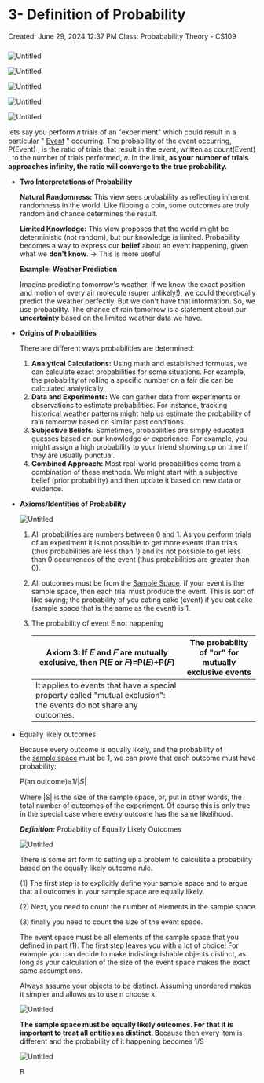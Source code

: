 # 3- Definition of Probability

Created: June 29, 2024 12:37 PM
Class: Probabability Theory - CS109

### 

![Untitled](3-%20Definition%20of%20Probability%2028597290c45f49709a5b70012c61eb4e/Untitled.png)

![Untitled](3-%20Definition%20of%20Probability%2028597290c45f49709a5b70012c61eb4e/Untitled%201.png)

![Untitled](3-%20Definition%20of%20Probability%2028597290c45f49709a5b70012c61eb4e/Untitled%202.png)

![Untitled](3-%20Definition%20of%20Probability%2028597290c45f49709a5b70012c61eb4e/Untitled%203.png)

![Untitled](3-%20Definition%20of%20Probability%2028597290c45f49709a5b70012c61eb4e/Untitled%204.png)

lets say you perform 𝑛 trials of an "experiment" which could result in a particular " [Event](https://chrispiech.github.io/probabilityForComputerScientists/en/part1/probability/#events) " occurring. The probability of the event occurring, P(Event) , is the ratio of trials that result in the event, written as count(Event) , to the number of trials performed, 𝑛. In the limit, **as your number of trials approaches infinity, the ratio will converge to the true probability.**

- **Two Interpretations of Probability**
    
    **Natural Randomness:** This view sees probability as reflecting inherent randomness in the world. Like flipping a coin, some outcomes are truly random and chance determines the result.
    
    **Limited Knowledge:** This view proposes that the world might be deterministic (not random), but our knowledge is limited. Probability becomes a way to express our **belief** about an event happening, given what we **don't know**. → This is more useful 
    
    **Example: Weather Prediction**
    
    Imagine predicting tomorrow's weather. If we knew the exact position and motion of every air molecule (super unlikely!), we could theoretically predict the weather perfectly. But we don't have that information. So, we use probability. The chance of rain tomorrow is a statement about our **uncertainty** based on the limited weather data we have.
    
- **Origins of Probabilities**
    
    There are different ways probabilities are determined:
    
    1. **Analytical Calculations:** Using math and established formulas, we can calculate exact probabilities for some situations. For example, the probability of rolling a specific number on a fair die can be calculated analytically.
    2. **Data and Experiments:** We can gather data from experiments or observations to estimate probabilities. For instance, tracking historical weather patterns might help us estimate the probability of rain tomorrow based on similar past conditions.
    3. **Subjective Beliefs:** Sometimes, probabilities are simply educated guesses based on our knowledge or experience. For example, you might assign a high probability to your friend showing up on time if they are usually punctual.
    4. **Combined Approach:** Most real-world probabilities come from a combination of these methods. We might start with a subjective belief (prior probability) and then update it based on new data or evidence.
- **Axioms/Identities of Probability**
    
    ![Untitled](3-%20Definition%20of%20Probability%2028597290c45f49709a5b70012c61eb4e/Untitled%205.png)
    
    1. All probabilities are numbers between 0 and 1. As you perform trials of an experiment it is not possible to get more events than trials (thus probabilities are less than 1) and its not possible to get less than 0 occurrences of the event (thus probabilities are greater than 0).
    2. All outcomes must be from the [Sample Space](https://chrispiech.github.io/probabilityForComputerScientists/en/part1/probability/#sampleSpace). If your event is the sample space, then each trial must produce the event. This is sort of like saying; the probability of you eating cake (event) if you eat cake (sample space that is the same as the event) is 1.
    3. The probability of event E not happening
        
        
        | **Axiom 3**: If 𝐸 and 𝐹 are mutually exclusive, then P(𝐸 or 𝐹)=P(𝐸)+P(𝐹) | The probability of "or" for mutually exclusive events |
        | --- | --- |
        | It applies to events that have a special property called "mutual exclusion": the events do not share any outcomes. |  |
- Equally likely outcomes
    
    Because every outcome is equally likely, and the probability of the [sample space](https://chrispiech.github.io/probabilityForComputerScientists/en/part1/probability/#sampleSpace) must be 1, we can prove that each outcome must have probability:
    
    P(an outcome)=1/|𝑆|
    
    Where |S| is the size of the sample space, or, put in other words, the total number of outcomes of the experiment. Of course this is only true in the special case where every outcome has the same likelihood.
    
    ***Definition:*** Probability of Equally Likely Outcomes
    
    ![Untitled](3-%20Definition%20of%20Probability%2028597290c45f49709a5b70012c61eb4e/Untitled%206.png)
    
    There is some art form to setting up a problem to calculate a probability based on the equally likely outcome rule. 
    
    (1) The first step is to explicitly define your sample space and to argue that all outcomes in your sample space are equally likely. 
    
    (2) Next, you need to count the number of elements in the sample space 
    
    (3) finally you need to count the size of the event space. 
    
    The event space must be all elements of the sample space that you defined in part (1). The first step leaves you with a lot of choice! For example you can decide to make indistinguishable objects distinct, as long as your calculation of the size of the event space makes the exact same assumptions.
    
    Always assume your objects to be distinct. Assuming unordered makes it simpler and allows us to use n choose k
    
    ![Untitled](3-%20Definition%20of%20Probability%2028597290c45f49709a5b70012c61eb4e/Untitled%207.png)
    
    **The sample space must be equally likely outcomes. For that it is important to treat all entities as distinct. B**ecause then every item is different and the probability of it happening becomes 1/S
    
    ![Untitled](3-%20Definition%20of%20Probability%2028597290c45f49709a5b70012c61eb4e/Untitled%208.png)
    
    B